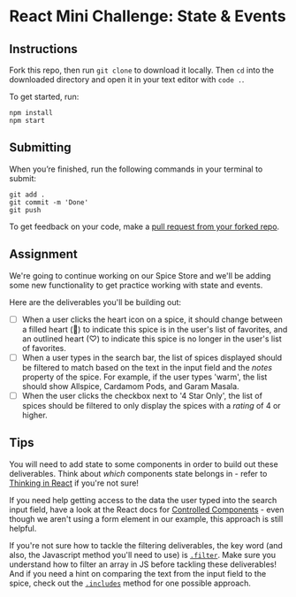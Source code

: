 # React Mini Challenge: State & Events

## Instructions

Fork this repo, then run `git clone` to download it locally. Then `cd` into the downloaded directory and open it in your text editor with `code .`.

To get started, run:

```
npm install
npm start
```

## Submitting

When you’re finished, run the following commands in your terminal to submit:

```
git add .
git commit -m 'Done'
git push
```

To get feedback on your code, make a [pull request from your forked repo](https://docs.github.com/en/github/collaborating-with-issues-and-pull-requests/creating-a-pull-request-from-a-fork).

## Assignment

We're going to continue working on our Spice Store and we'll be adding some new functionality to get practice working with state and events.

Here are the deliverables you'll be building out:

- [ ] When a user clicks the heart icon on a spice, it should change between a filled heart (🤍) to indicate this spice is in the user's list of favorites, and an outlined heart (♡) to indicate this spice is no longer in the user's list of favorites.
- [ ] When a user types in the search bar, the list of spices displayed should be filtered to match based on the text in the input field and the *notes* property of the spice. For example, if the user types 'warm', the list should show Allspice, Cardamom Pods, and Garam Masala.
- [ ] When the user clicks the checkbox next to '4 Star Only', the list of spices should be filtered to only display the spices with a *rating* of 4 or higher.

## Tips
You will need to add state to some components in order to build out these deliverables. Think about *which* components state belongs in - refer to [Thinking in React](https://reactjs.org/docs/thinking-in-react.html#step-4-identify-where-your-state-should-live) if you're not sure!

If you need help getting access to the data the user typed into the search input field, have a look at the React docs for [Controlled Components](https://reactjs.org/docs/forms.html#controlled-components) - even though we aren't using a form element in our example, this approach is still helpful.

If you're not sure how to tackle the filtering deliverables, the key word (and also, the Javascript method you'll need to use) is [`.filter`](https://developer.mozilla.org/en-US/docs/Web/JavaScript/Reference/Global_Objects/Array/filter). Make sure you understand how to filter an array in JS before tackling these deliverables! And if you need a hint on comparing the text from the input field to the spice, check out the [`.includes`](https://developer.mozilla.org/en-US/docs/Web/JavaScript/Reference/Global_Objects/String/includes) method for one possible approach.
